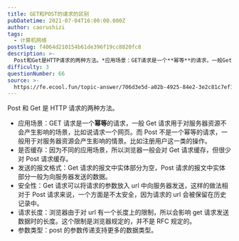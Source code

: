 ```yaml
---
title: GET和POST的请求的区别
pubDatetime: 2021-07-04T16:00:00.000Z
author: caorushizi
tags:
  - 计算机网络
postSlug: f4064d210154b61de396f19cc8820fc8
description: >-
  Post和Get是HTTP请求的两种方法。*应用场景：GET请求是一个**幂等**的请求，一般Get请求用于对服务器资源不会产生影响的场景，比如说请求一个网页。而Post不是一个幂等的请求，一般用于对
difficulty: 3
questionNumber: 66
source: >-
  https://fe.ecool.fun/topic-answer/706d3e5d-a02b-4925-84e2-3e2c81c7ef1b?orderBy=updateTime&order=desc&tagId=16
---
```


Post 和 Get 是 HTTP 请求的两种方法。

- 应用场景：GET 请求是一个**幂等**的请求，一般 Get 请求用于对服务器资源不会产生影响的场景，比如说请求一个网页。而 Post 不是一个幂等的请求，一般用于对服务器资源会产生影响的情景。比如注册用户这一类的操作。
- 是否缓存：因为不同的应用场景，所以浏览器一般会对 Get 请求缓存，但很少对 Post 请求缓存。
- 发送的报文格式：Get 请求的报文中实体部分为空，Post 请求的报文中实体部分一般为向服务器发送的数据。
- 安全性：Get 请求可以将请求的参数放入 url 中向服务器发送，这样的做法相对于 Post 请求来说，一个方面是不太安全，因为请求的 url 会被保留在历史记录中。
- 请求长度：浏览器由于对 url 有一个长度上的限制，所以会影响 get 请求发送数据时的长度。这个限制是浏览器规定的，并不是 RFC 规定的。
- 参数类型：post 的参数传递支持更多的数据类型。
